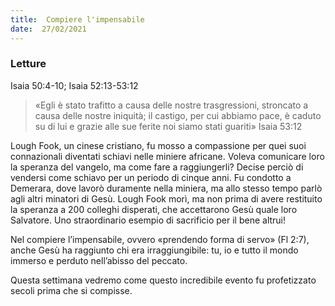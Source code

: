 ```yaml
---
title:  Compiere l'impensabile
date:  27/02/2021
---
```


### Letture
Isaia 50:4-10; Isaia 52:13-53:12

> <p></p>
> «Egli è stato trafitto a causa delle nostre trasgressioni, stroncato a causa delle nostre iniquità; il castigo, per cui abbiamo pace, è caduto su di lui e grazie alle sue ferite noi siamo stati guariti» Isaia 53:12

Lough Fook, un cinese cristiano, fu mosso a compassione per quei suoi connazionali diventati schiavi nelle miniere africane. Voleva comunicare loro la speranza del vangelo, ma come fare a raggiungerli? Decise perciò di vendersi come schiavo per un periodo di cinque anni. Fu condotto a Demerara, dove lavorò duramente nella miniera, ma allo stesso tempo parlò agli altri minatori di Gesù. Lough Fook morì, ma non prima di avere restituito la speranza a 200 colleghi disperati, che accettarono Gesù quale loro Salvatore. Uno straordinario esempio di sacrificio per il bene altrui!

Nel compiere l’impensabile, ovvero «prendendo forma di servo» (Fl 2:7), anche Gesù ha raggiunto chi era irraggiungibile: tu, io e tutto il mondo immerso e perduto nell’abisso del peccato.

Questa settimana vedremo come questo incredibile evento fu profetizzato secoli prima che si compisse.